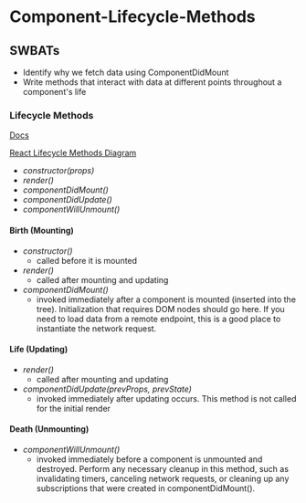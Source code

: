 # Component-Lifecycle-Methods

## SWBATs
* Identify why we fetch data using ComponentDidMount
* Write methods that interact with data at different points throughout a component's life


### Lifecycle Methods

[Docs](https://reactjs.org/docs/react-component.html#the-component-lifecycle)

[React Lifecycle Methods Diagram](http://projects.wojtekmaj.pl/react-lifecycle-methods-diagram/)

- *constructor(props)*
- *render()*
- *componentDidMount()*
- *componentDidUpdate()*
- *componentWillUnmount()*

#### Birth (Mounting)
- *constructor()*
  - called before it is mounted
- *render()*
  - called after mounting and updating
- *componentDidMount()*
  - invoked immediately after a component is mounted (inserted into the tree). Initialization that requires DOM nodes should go here. If you need to load data from a remote endpoint, this is a good place to instantiate the network request.

#### Life (Updating)
- *render()*
  - called after mounting and updating
- *componentDidUpdate(prevProps, prevState)*
  - invoked immediately after updating occurs. This method is not called for the initial render

#### Death (Unmounting)
- *componentWillUnmount()*
  -  invoked immediately before a component is unmounted and destroyed. Perform any necessary cleanup in this method, such as invalidating timers, canceling network requests, or cleaning up any subscriptions that were created in componentDidMount().

